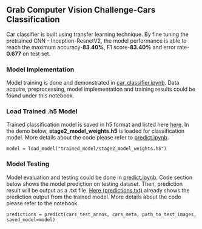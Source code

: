## Grab Computer Vision Challenge-Cars Classification
Car classifier is built using transfer learning technique. By fine tuning the pretrained CNN - Inception-ResnetV2, the model performance is able to reach the maximum accuracy-**83.40%**, F1 score-**83.40%** and error rate-**0.677** on test set.

### Model Implementation
Model training is done and demonstrated in [car_classifier.ipynb](https://github.com/vincenttang96/car-classification/blob/master/car_classifier.ipynb). Data acquire, preprocessing, model implementation and training results could be found under this notebook.

### Load Trained .h5 Model
Trained classification model is saved in h5 format and listed here [here](https://github.com/vincenttang96/car-classification/tree/master/trained_model). In the demo below, **stage2_model_weights.h5** is loaded for classification model. More details about the code please refer to [predict.ipynb](https://github.com/vincenttang96/car-classification/blob/master/predict.ipynb).
```
model = load_model("trained_model/stage2_model_weights.h5")
```

### Model Testing
Model evaluation and testing could be done in [predict.ipynb](https://github.com/vincenttang96/car-classification/blob/master/predict.ipynb). Code section below shows the model prediction on testing dataset. Then, prediction result will be output as a .txt file. [Here (predictions.txt)](https://github.com/vincenttang96/car-classification/blob/master/predictions.txt) already shows the prediction output from the trained model. More details about the code please refer to the notebook.
```
predictions = predict(cars_test_annos, cars_meta, path_to_test_images, saved_model=model)
```
